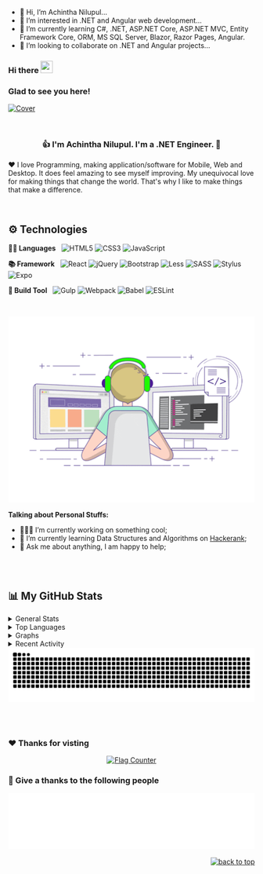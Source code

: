 - 👋 Hi, I’m Achintha Nilupul...
- 👀 I’m interested in .NET and Angular web development...
- 🌱 I’m currently learning C#, .NET, ASP.NET Core, ASP.NET MVC, Entity Framework Core, ORM, MS SQL Server, Blazor, Razor Pages, Angular.
- 💞️ I’m looking to collaborate on .NET and Angular projects...
  



<div id="top"></div>

### Hi there <img src="https://media.giphy.com/media/hvRJCLFzcasrR4ia7z/giphy.gif" width="25px" height="25px">

  


### Glad to see you here! &nbsp;
[![Cover](https://github.com/achintha-crysbro/COVER-IMG/blob/master/public/image/Black%20and%20White%20Modern%20Linkedin%20Banner.png)](https://github.com/DungGramer/)    




<br />


### <div align="center">👍 I'm Achintha Nilupul. I'm a .NET Engineer.  🚀</div>
❤️ I love Programming, making application/software for Mobile, Web and Desktop. It does feel amazing to see myself improving. My unequivocal love for making things that change the world. That's why I like to make things that make a difference. 

<br/>

## ⚙️ Technologies
**✍🏼 Languages**  &nbsp; 
![HTML5](https://img.shields.io/badge/html5-%23E34F26.svg?style=for-the-badge&logo=html5&logoColor=white)
![CSS3](https://img.shields.io/badge/css3-%231572B6.svg?style=for-the-badge&logo=css3&logoColor=white)
	![JavaScript](https://img.shields.io/badge/javascript-%23323330.svg?style=for-the-badge&logo=javascript&logoColor=%23F7DF1E)

**📚 Framework**  &nbsp; 
![React](https://img.shields.io/badge/react-%2320232a.svg?style=for-the-badge&logo=react&logoColor=%2361DAFB)
![jQuery](https://img.shields.io/badge/jquery-%230769AD.svg?style=for-the-badge&logo=jquery&logoColor=white)
![Bootstrap](https://img.shields.io/badge/bootstrap-%23563D7C.svg?style=for-the-badge&logo=bootstrap&logoColor=white)
![Less](https://img.shields.io/badge/less-2B4C80?style=for-the-badge&logo=less&logoColor=white)
![SASS](https://img.shields.io/badge/SASS-hotpink.svg?style=for-the-badge&logo=SASS&logoColor=white)
![Stylus](https://img.shields.io/badge/stylus-%23ff6347.svg?style=for-the-badge&logo=stylus&logoColor=white)
![Expo](https://img.shields.io/badge/expo-1C1E24?style=for-the-badge&logo=expo&logoColor=#D04A37)

**🔨 Build Tool** &nbsp; 
![Gulp](https://img.shields.io/badge/GULP-%23CF4647.svg?style=for-the-badge&logo=gulp&logoColor=white)
![Webpack](https://img.shields.io/badge/webpack-%238DD6F9.svg?style=for-the-badge&logo=webpack&logoColor=black)
![Babel](https://img.shields.io/badge/Babel-F9DC3e?style=for-the-badge&logo=babel&logoColor=black)
![ESLint](https://img.shields.io/badge/ESLint-4B3263?style=for-the-badge&logo=eslint&logoColor=white)

<br />


[![Cover](https://github.com/DungGramer/DungGramer/blob/master/public/image/coding.gif)](https://github.com/DungGramer/)    



**Talking about Personal Stuffs:**

- 👨🏻‍💻 I’m currently working on something cool;
- 🚀 I’m currently learning Data Structures and Algorithms on [Hackerank](https://www.hackerrank.com/DungGramer);
- 💬 Ask me about anything, I am happy to help;
<!-- - 📝 I regulary write articles on [hashnode](https://dunggramer.hashnode.dev/); -->
</br></br>
  
 
## 📊 My GitHub Stats

<details>
  <summary>General Stats</summary>
  <img height="180em" src="https://github-readme-stats.vercel.app/api?username=DungGramer&show_icons=true&hide_border=true&&count_private=true&include_all_commits=true" />
</details>

<details>
    <summary>Top Languages</summary>
    <a href="https://github.com/anuraghazra/github-readme-stats">
        <img height=180em src="https://github-readme-stats.vercel.app/api/top-langs/?username=DungGramer&theme=midnight-purple&hide_border=true&layout=compact&custom_title=Most+Used+Languages*&langs_count=10" alt="most used languages" />
    </a>
    <p><b>*Note:</b> Top languages is only a metric of the languages my public code consists of and doesn't reflect experience or skill level.</p>
</details>

<details>
  <summary>Graphs</summary>
  <img src="https://cr-skills-chart-widget.azurewebsites.net/api/api?username=DungGramer" />
</details>

<details>
  <summary>Recent Activity</summary>

<!--START_SECTION:activity-->
1. 🚀 Published release [Release v4.1.0](https://github.com/Release v4.1.0) in [DungGramer/prettier](https://github.com/DungGramer/prettier)
2. 🚀 Published release [Fix syntax tabs, semi options](https://github.com/Fix syntax tabs, semi options) in [DungGramer/prettier](https://github.com/DungGramer/prettier)
3. ❗ Opened issue [#8](https://github.com/DungGramer/react-boilerplate/issues/8) in [DungGramer/react-boilerplate](https://github.com/DungGramer/react-boilerplate)
<!--END_SECTION:activity-->

</details>


<img alt="github contribution snake animation" src="https://github.com/DungGramer/DungGramer/blob/metrics/github-contribution-grid-snake.svg">

<br><br>

### ♥ Thanks for visting
<div align="center">
<a href="https://info.flagcounter.com/0oLd"><img src="https://s11.flagcounter.com/count2/0oLd/bg_FFFFFF/txt_000000/border_FFFFFF/columns_8/maxflags_15/viewers_0/labels_1/pageviews_1/flags_0/percent_0/" alt="Flag Counter" border="0"></a>
</div>

### 🙏 Give a thanks to the following people
<img alt="Follower" src="https://github.com/DungGramer/DungGramer/blob/master/public/metrics/followers.svg">

<p align="right"><a href="#top"><img src="https://img.shields.io/static/v1?label&message=back+to+top&color=0d2a52&style=for-the-badge&logo" alt="back to top" /></a></p>
